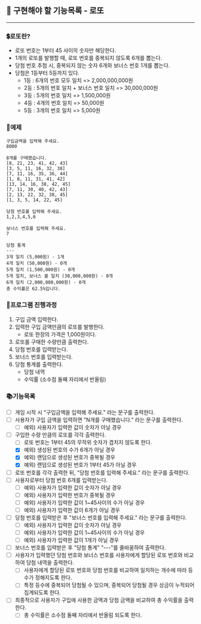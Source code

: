 ## 🚀 구현해야 할 기능목록 - 로또
___

### 💲로또란?
- 로또 번호는 1부터 45 사이의 숫자만 해당한다.
- 1개의 로또를 발행할 때, 로또 번호를 중복되지 않도록 6개를 뽑는다.
- 당첨 번호 추첨 시, 중복되지 않는 숫자 6개와 보너스 번호 1개를 뽑는다.
- 당첨은 1등부터 5등까지 있다.
  - 1등 : 6개의 번호 모두 일치 => 2,000,000,000원
  - 2등 : 5개의 번호 일치 + 보너스 번호 일치 => 30,000,000원
  - 3등 : 5개의 번호 일치 => 1,500,000원
  - 4등 : 4개의 번호 일치 => 50,000원
  - 5등 : 3개의 번호 일치 => 5,000원

### 🔭예제

    구입금액을 입력해 주세요.
    8000
    
    8개를 구매했습니다.
    [8, 21, 23, 41, 42, 43]
    [3, 5, 11, 16, 32, 38]
    [7, 11, 16, 35, 36, 44]
    [1, 8, 11, 31, 41, 42]
    [13, 14, 16, 38, 42, 45]
    [7, 11, 30, 40, 42, 43]
    [2, 13, 22, 32, 38, 45]
    [1, 3, 5, 14, 22, 45]
    
    당첨 번호를 입력해 주세요.
    1,2,3,4,5,6
    
    보너스 번호를 입력해 주세요.
    7
    
    당첨 통계
    ---
    3개 일치 (5,000원) - 1개
    4개 일치 (50,000원) - 0개
    5개 일치 (1,500,000원) - 0개
    5개 일치, 보너스 볼 일치 (30,000,000원) - 0개
    6개 일치 (2,000,000,000원) - 0개
    총 수익률은 62.5%입니다.

### 📌프로그램 진행과정
1) 구입 금액 입력한다.
2) 입력한 구입 금액만큼의 로또를 발행한다.
   - 로또 한장의 가격은 1,000원이다.
3) 로또를 구매한 수량만큼 출력한다.
4) 당첨 번호를 입력받는다.
5) 보너스 번호를 입력받는다.
6) 당첨 통계를 출력한다.
   - 당첨 내역
   - 수익률 (소수점 둘째 자리에서 반올림)

### 📚기능목록
- [ ] 게임 시작 시 "구입금액을 입력해 주세요." 라는 문구를 출력한다.
- [ ] 사용자가 구입 금액을 입력하면 "N개를 구매했습니다." 라는 문구를 출력한다.
  - [ ] 예외) 사용자가 입력한 값이 숫자가 아닐 경우
- [ ] 구입한 수량 만큼의 로또를 각각 출력한다.
  - [ ] 로또 번호는 1부터 45의 무작위 숫자가 겹치지 않도록 한다.
  - [x] 예외) 생성된 번호의 수가 6개가 아닐 경우
  - [x] 예외) 랜덤으로 생성된 번호가 중복될 경우
  - [x] 예외) 랜덤으로 생성된 번호가 1부터 45가 아닐 경우
- [ ] 로또 번호를 각각 출력한 뒤, "당첨 번호를 입력해 주세요." 라는 문구를 출력한다. 
- [ ] 사용자로부터 당첨 번호 6개를 입력받는다.
  - [ ] 예외) 사용자가 입력한 값이 숫자가 아닐 경우
  - [ ] 예외) 사용자가 입력한 번호가 중복될 경우
  - [ ] 예외) 사용자가 입력한 값이 1~45사이의 수가 아닐 경우
  - [ ] 예외) 사용자가 입력한 값이 6개가 아닐 경우
- [ ] 당첨 번호를 입력받은 후 "보너스 번호를 입력해 주세요." 라는 문구를 출력한다.
  - [ ] 예외) 사용자가 입력한 값이 숫자가 아닐 경우
  - [ ] 예외) 사용자가 입력한 값이 1~45사이의 수가 아닐 경우
  - [ ] 예외) 사용자가 입력한 값이 1개가 아닐 경우
- [ ] 보너스 번호를 입력받은 후 "당첨 통계" "---"를 줄바꿈하여 출력한다.
- [ ] 사용자가 입력했던 당첨 번호와 보너스 번호를 사용자에게 할당된 로또 번호와 비교하여 당첨 내역을 출력한다.
  - [ ] 사용자에게 할당된 로또 번호와 당첨 번호를 비교하여 일치하는 개수에 따라 등수가 정해지도록 한다.
  - [ ] 특정 등수에 중복되어 당첨될 수 있으며, 중복되어 당첨될 경우 상금이 누적되어 집계되도록 한다.
- [ ] 최종적으로 사용자가 구입에 사용한 금액과 당첨 금액을 비교하여 총 수익률을 출력한다.
  - [ ] 총 수익률은 소수점 둘째 자리에서 반올림 되도록 한다.
